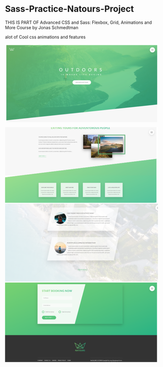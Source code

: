 # Sass-Practice-Natours-Project

THIS IS PART OF 
Advanced CSS and Sass: Flexbox, Grid, Animations and More Course by Jonas Schmedtman 

alot of Cool css animations and features 


![Natours-Header](Natours_header.PNG)

![Natours-about](Natours-about.PNG)
![Natours-reviews](Natours-reviews.PNG)
![Natours-footer](Natours-form-footer.PNG)
